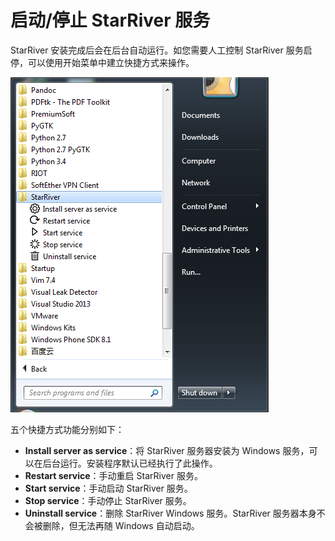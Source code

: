 # 启动/停止 StarRiver 服务

StarRiver 安装完成后会在后台自动运行。如您需要人工控制 StarRiver 服务启停，可以使用开始菜单中建立快捷方式来操作。

![](img/shortcuts.png)

五个快捷方式功能分别如下：

* **Install server as service**：将 StarRiver 服务器安装为 Windows 服务，可以在后台运行。安装程序默认已经执行了此操作。
* **Restart service**：手动重启 StarRiver 服务。
* **Start service**：手动启动 StarRiver 服务。
* **Stop service**：手动停止 StarRiver 服务。
* **Uninstall service**：删除 StarRiver Windows 服务。StarRiver 服务器本身不会被删除，但无法再随 Windows 自动启动。
